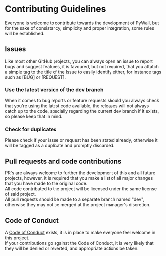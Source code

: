 [code of conduct]: https://github.com/p-yukusai/PyWall/blob/master/CODE_OF_CONDUCT.md

# Contributing Guidelines
Everyone is welcome to contribute towards the development of PyWall, but for the sake of consistancy, simplicity and proper integration, some rules will be established.

## Issues
Like most other GitHub projects, you can always open an issue to report bugs and suggest features, it is favoured, but not required, that you attatch a simple tag to 
the title of the Issue to easily identify either, for instance tags such as [BUG] or [REQUEST].

### Use the latest version of the dev branch
When it comes to bug reports or feature requests should you always check that you're using the latest code available, the releases will not always catch up to the code, 
specially regarding the current dev branch if it exists, so please keep that in mind.

### Check for duplicates
Please check if your issue or request has been stated already, otherwise it will be tagged as a duplicate and promptly discarded.

## Pull requests and code contributions
PR's are always welcome to further the development of this and all future projects, however, it is required that you make a list of all major changes that you have
made to the original code. <br />
All code contributed to the project will be licensed under the same license of said project. <br /> 
All pull requests should be made to a separate branch named "dev", otherwise they may not be merged at the project manager's discretion.

## Code of Conduct
A [Code of Conduct] exists, it is in place to make everyone feel welcome in this project.  
If your contributions go against the Code of Conduct, it is very likely that they will be denied or reverted, and appropriate actions be taken.
